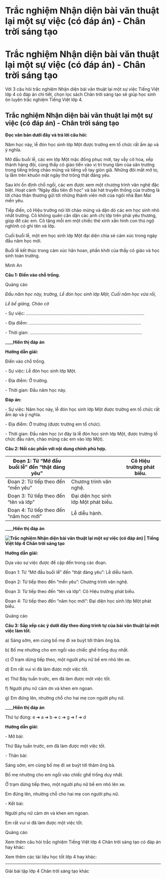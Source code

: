 # Trắc nghiệm Nhận diện bài văn thuật lại một sự việc (có đáp án) - Chân trời sáng tạo

# Trắc nghiệm Nhận diện bài văn thuật lại một sự việc (có đáp án) - Chân trời sáng tạo

Với 3 câu hỏi trắc nghiệm Nhận diện bài văn thuật lại một sự việc Tiếng Việt lớp 4 có đáp án chi tiết, chọn lọc sách Chân trời sáng tạo sẽ giúp học sinh ôn luyện trắc nghiệm Tiếng Việt lớp 4.

## Trắc nghiệm Nhận diện bài văn thuật lại một sự việc (có đáp án) - Chân trời sáng tạo

**Đọc văn bản dưới đây và trả lời câu hỏi:**

Năm học này, lễ đón học sinh lớp Một được trường em tổ chức rất ấm áp và ý nghĩa.

Mở đầu buổi lễ, các em lớp Một mặc đồng phục mới, tay vẫy cờ hoa, xếp thành hàng đôi, cùng thầy cô giáo tiến vào vị trí trung tâm của sân trường trong tiếng trống chào mừng và tiếng vỗ tay giòn giã. Những đôi mắt mở to, lạ lẫm trên khuôn mặt ngây thơ trông thật đáng yêu.

Sau khi ổn định chỗ ngồi, các em được xem một chương trình văn nghệ đặc biệt. Hoạt cảnh “Ngày đầu tiên đi học” và bài hát truyền thống của trường là lời chào thân thương gửi tới những thành viên mới của ngôi nhà Ban Mai mến yêu.

Tiếp điến, cô Hiệu trưởng nói lời chào mừng và dặn dò các em học sinh nhỏ nhất trường. Cô không quên căn dặn các anh chị lớp trên phải yêu thương, giúp đỡ các em. Cô tặng mỗi em một chiếc thẻ xinh xắn hình con thú ngộ nghĩnh có ghi tên và lớp.

Cuối buổi lễ, một em học sinh lớp Một đại diện chia sẻ cảm xúc trong ngày đầu năm học mới.

Buổi lễ kết thúc trong cảm xúc hân hoan, phấn khởi của thầy cô giáo và học sinh toàn trường.

Minh An

**Câu 1: Điền vào chỗ trống.**

Quảng cáo

_Đầu năm học này, trường, Lễ đón học sinh lớp Một, Cuối năm học vừa rồi,_

_Lễ bế giảng, Chào cờ_

\- Sự việc: …………………………………………………………………………………..

\- Địa điểm: ………………………………………………………………………………

\- Thời gian: ………………………………………………………………………………

____**Hiển thị đáp án**

**Hướng dẫn giải:**

Điền vào chỗ trống.

\- Sự việc: Lễ đón học sinh lớp Một.

\- Địa điểm: Ở trường.

\- Thời gian: Đầu năm học này.

**Đáp án:**

\- Sự việc: Năm học này, lễ đón học sinh lớp Một được trường em tổ chức rất ấm áp và ý nghĩa.

\- Địa điểm: Ở trường (được trường em tổ chức).

\- Thời gian: Đầu năm học (vì đây là lễ đón học sinh lớp Một, được trường tổ chức đầu năm, chào mừng các em vào lớp Một).

**Câu 2: Nối các phần với nội dung chính phù hợp.**

Đoạn 1: Từ “Mở đầu buổi lễ” đến “thật đáng yêu” |  | Cô Hiệu trưởng phát biểu.  
---|---|---  
Đoạn 2: Từ tiếp theo đến “mến yêu” | Chương trình văn nghệ.  
Đoạn 3: Từ tiếp theo đến “tên và lớp” | Đại diện học sinh lớp Một phát biểu.  
Đoạn 4: Từ tiếp theo đến “năm học mới” | Lễ diễu hành.  
____**Hiển thị đáp án**

**![Trắc nghiệm Nhận diện bài văn thuật lại một sự việc \(có đáp án\) | Tiếng Việt lớp 4 Chân trời sáng tạo](https://vietjack.com/tieng-viet-4-ct/images/trac-nghiem-viet-nhan-dien-bai-van-thuat-lai-mot-su-viec-249676.PNG)**

**Hướng dẫn giải:**

Dựa vào sự việc được đề cập đến trong các đoạn.

Đoạn 1: Từ “Mở đầu buổi lễ” đến “thật đáng yêu”: Lễ diễu hành.

Đoạn 2: Từ tiếp theo đến “mến yêu”: Chương trình văn nghệ.

Đoạn 3: Từ tiếp theo đến “tên và lớp”: Cô Hiệu trưởng phát biểu.

Đoạn 4: Từ tiếp theo đến “năm học mới”: Đại diện học sinh lớp Một phát biểu.

Quảng cáo

**Câu 3: Sắp xếp các ý dưới đây theo đúng trình tự của bài văn thuật lại một việc làm tốt.**

a) Sáng sớm, em cùng bố mẹ đi xe buýt tới thăm ông bà.

b) Bố mẹ nhường cho em ngồi vào chiếc ghế trống duy nhất.

c) Ở trạm dừng tiếp theo, một người phụ nữ bế em nhỏ lên xe.

d) Em rất vui vì đã làm được một việc tốt.

e) Thứ Bảy tuần trước, em đã làm được một việc tốt.

f) Người phụ nữ cảm ơn và khen em ngoan.

g) Em đứng lên, nhường chỗ cho hai mẹ con người phụ nữ.

____**Hiển thị đáp án**

Thứ tự đúng: e ➔ a ➔ b ➔ c ➔ g ➔ f ➔ d

**Hướng dẫn giải:**

\- Mở bài:

Thứ Bảy tuần trước, em đã làm được một việc tốt.

\- Thân bài:

Sáng sớm, em cùng bố mẹ đi xe buýt tới thăm ông bà.

Bố mẹ nhường cho em ngồi vào chiếc ghế trống duy nhất.

Ở trạm dừng tiếp theo, một người phụ nữ bế em nhỏ lên xe.

Em đứng lên, nhường chỗ cho hai mẹ con người phụ nữ.

\- Kết bài:

Người phụ nữ cảm ơn và khen em ngoan.

Em rất vui vì đã làm được một việc tốt.

Quảng cáo

Xem thêm câu hỏi trắc nghiệm Tiếng Việt lớp 4 Chân trời sáng tạo có đáp án hay khác:

Xem thêm các tài liệu học tốt lớp 4 hay khác:

* * *

Giải bài tập lớp 4 Chân trời sáng tạo khác
